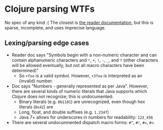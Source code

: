 # Clojure parsing WTFs

No spec of any kind :( The closest is [the reader documentation](http://clojure.org/reader),
but this is sparse, incomplete, and uses imprecise language.

## Lexing/parsing edge cases

* Reader doc says "Symbols begin with a non-numeric character and can contain
  alphanumeric characters and `*`, `+`, `!`, `-`, `_`, and `?` (other characters
  will be allowed eventually, but not all macro characters have been
  determined)"
  - So `+foo` is a valid symbol. However, `+3foo` is interpreted as an (invalid)
    number.
* Doc says "Numbers - generally represented as per Java". However, there are
  several kinds of numeric literals that Java supports which Clojure does not
  recognize; this is undocumented:
  - Binary literals (e.g. `0b1101`) are unrecognized, even though hex literals (`0x42`) are
  - Long, float, and double suffixes (e.g. `1.234f`)
  - Java 7+ allows for underscores in numbers for readability: `123_456`
* There are several undocumnented dispatch macro forms: `#^`, `#!`, `#=`, `#<`.
